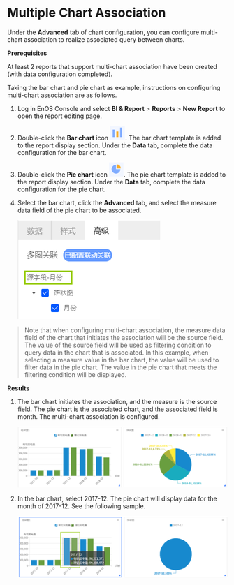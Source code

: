 # Multiple Chart Association

Under the **Advanced** tab of chart configuration, you can configure multi-chart association to realize associated query between charts.

**Prerequisites**

At least 2 reports that support multi-chart association have been created (with data configuration completed).

Taking the bar chart and pie chart as example, instructions on configuring multi-chart association are as follows.

1. Log in EnOS Console and select **BI & Report** > **Reports** > **New Report** to open the report editing page.

2. Double-click the **Bar chart** icon ![bar_icon](../media/bar_icon.png). The bar chart template is added to the report display section. Under the **Data** tab, complete the data configuration for the bar chart.

3. Double-click the **Pie chart** icon ![pie_icon](../media/pie_icon.png). The pie chart template is added to the report display section. Under the **Data** tab, complete the data configuration for the pie chart.

4. Select the bar chart, click the **Advanced** tab, and select the measure data field of the pie chart to be associated.

   ![multi_correlation](../media/multi_correlation.png)



> Note that when configuring multi-chart association, the measure data field of the chart that initiates the association will be the source field. The value of the source field will be used as filtering condition to query data in the chart that is associated. In this example, when selecting a measure value in the bar chart, the value will be used to filter data in the pie chart. The value in the pie chart that meets the filtering condition will be displayed.

**Results**

1. The bar chart initiates the association, and the measure is the source field. The pie chart is the associated chart, and the associated field is month. The multi-chart association is configured.

    ![multi_correlation_before](../media/multi_correlation_before.png)

2. In the bar chart, select 2017-12. The pie chart will display data for the month of 2017-12. See the following sample.

    ![multi_correlation_after](../media/multi_correlation_after.png)
